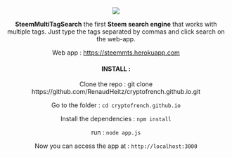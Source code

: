 <center><img src="https://steemitimages.com/0x0/https://cdn.utopian.io/posts/06ea420787df6f53bf9cd4e466548dab0661steemMTS_logo.001.png"/><center>
  
<b>SteemMultiTagSearch</b> the first <b>Steem search engine</b> that works with multiple tags. 
Just type the tags separated by commas and click search on the web-app.

Web app : https://steemmts.herokuapp.com


<h4>INSTALL : </h4>
Clone the repo :  git clone https://github.com/RenaudHeitz/cryptofrench.github.io.git

Go to the folder : `cd cryptofrench.github.io`

Install the dependencies : `npm install`

run : `node app.js`

Now you can access the app at : `http://localhost:3000`


